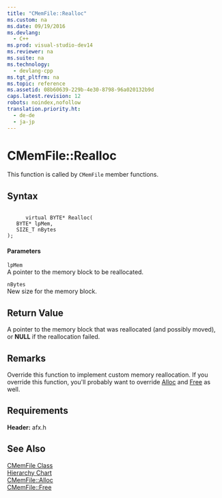 ```yaml
---
title: "CMemFile::Realloc"
ms.custom: na
ms.date: 09/19/2016
ms.devlang: 
  - C++
ms.prod: visual-studio-dev14
ms.reviewer: na
ms.suite: na
ms.technology: 
  - devlang-cpp
ms.tgt_pltfrm: na
ms.topic: reference
ms.assetid: 08b60639-229b-4e30-8798-96a020132b9d
caps.latest.revision: 12
robots: noindex,nofollow
translation.priority.ht: 
  - de-de
  - ja-jp
---
```

# CMemFile::Realloc
This function is called by `CMemFile` member functions.  
  
## Syntax  
  
```  
  
      virtual BYTE* Realloc(  
   BYTE* lpMem,  
   SIZE_T nBytes   
);  
```  
  
#### Parameters  
 `lpMem`  
 A pointer to the memory block to be reallocated.  
  
 `nBytes`  
 New size for the memory block.  
  
## Return Value  
 A pointer to the memory block that was reallocated (and possibly moved), or **NULL** if the reallocation failed.  
  
## Remarks  
 Override this function to implement custom memory reallocation. If you override this function, you'll probably want to override [Alloc](../vs140/CMemFile--Alloc.md) and [Free](../vs140/CMemFile--Free.md) as well.  
  
## Requirements  
 **Header:** afx.h  
  
## See Also  
 [CMemFile Class](../vs140/CMemFile-Class.md)   
 [Hierarchy Chart](../vs140/Hierarchy-Chart.md)   
 [CMemFile::Alloc](../vs140/CMemFile--Alloc.md)   
 [CMemFile::Free](../vs140/CMemFile--Free.md)